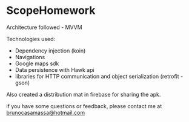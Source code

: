 # ScopeHomework

Architecture followed - MVVM

Technologies used:
 - Dependency injection (koin)
 - Navigations
 - Google maps sdk
 - Data persistence with Hawk api
 - libraries for HTTP communication and object serialization (retrofit - gson)

Also created a distribution mat in firebase for sharing the apk.


if you have some questions or feedback, please contact me at brunocasamassa@hotmail.com
